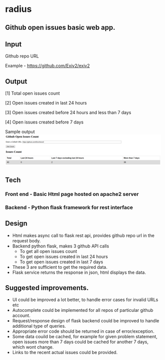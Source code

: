 # radius

## Github open issues basic web app.

## Input  
Github repo URL

Example - https://github.com/Exiv2/exiv2

## Output 
[1] Total open issues count

[2] Open issues created in last 24 hours

[3] Open issues created before 24 hours and less than 7 days

[4] Open issues created before 7 days

Sample output
![alt text](https://github.com/maheshmhegade/radius/blob/master/demo.png)

## Tech
### Front end - Basic Html page hosted on apache2 server
### Backend - Python flask framework for rest interface

## Design
- Html makes async call to flask rest api, provides github repo url in the request body.
- Backend python flask, makes 3 github API calls
	- To get all open issues count
	- To get open issues created in last 24 hours
	- To get open issues created in last 7 days
- These 3 are sufficient to get the required data.
- Flask service returns the response in json, html displays the data.


## Suggested improvements.
- UI could be improved a lot better, to handle error cases for invalid URLs etc
- Autocomplete could be implemented for all repos of particular github account.
- Request/response design of flask backend could be improved to handle additional type of queries.
- Appropriate error code should be returned in case of error/exception.
- Some data couild be cached, for example for given problem statement, open issues more than 7 days could be cached for another 7 days, which wont change.
- Links to the recent actual issues could be provided.

